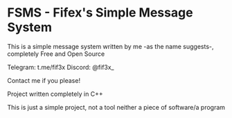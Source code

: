 # FSMS - Fifex's Simple Message System

This is a simple message system written by me -as the name suggests-, completely Free and Open Source

Telegram: t.me/fif3x
Discord: @fif3x_

Contact me if you please!

Project written completely in C++

This is just a simple project, not a tool neither a piece of software/a program
